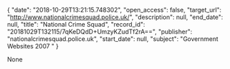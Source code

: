 {
  "date": "2018-10-29T13:21:15.748302", 
  "open_access": false, 
  "target_url": "http://www.nationalcrimesquad.police.uk/", 
  "description": null, 
  "end_date": null, 
  "title": "National Crime Squad", 
  "record_id": "20181029T132115/7qKeDQdD+UmzyKZudTf2rA==", 
  "publisher": "nationalcrimesquad.police.uk", 
  "start_date": null, 
  "subject": "Government Websites 2007 "
}

None